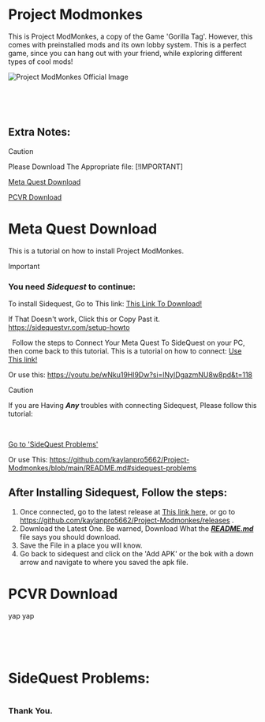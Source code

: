 # Project Modmonkes
This is Project ModMonkes, a copy of the Game 'Gorilla Tag'. However, this comes with preinstalled mods and its own lobby system. This is a perfect game, since you can hang out with your friend, while exploring different types of cool mods!


![Project ModMonkes Official Image](https://github.com/user-attachments/assets/c95a9bc7-715b-4beb-b9af-fca66f22115c)

 

 


## Extra Notes:
>[!CAUTION]
>Please Download The Appropriate file:
>[!IMPORTANT]
>
> [Meta Quest Download](https://github.com/kaylanpro5662/Project-Modmonkes/edit/main/README.md#meta-quest-download) <!-- This is the Meta Quest Download. -->
>
> [PCVR Download](https://github.com/kaylanpro5662/Project-Modmonkes/edit/main/README.md#pcvr-download) <!-- This is The PCVR Downlaod. -->


# Meta Quest Download
This is a tutorial on how to install Project ModMonkes.

>[!IMPORTANT]
> ### You need **_Sidequest_** to continue:
> To install Sidequest, Go to This link:
> [This Link To Download!](https://sidequestvr.com/setup-howto)
>
> If That Doesn't work, Click this or Copy Past it.
> https://sidequestvr.com/setup-howto
>
> 
> Follow the steps to Connect Your Meta Quest To SideQuest on your PC, then come back to this tutorial. This is a tutorial on how to connect:
> [Use This link!](https://youtu.be/wNku19Hl9Dw?si=lNylDgazmNU8w8pd&t=118)
>
> Or use this:
> https://youtu.be/wNku19Hl9Dw?si=lNylDgazmNU8w8pd&t=118

>[!CAUTION]
> If you are Having **_Any_** troubles with connecting Sidequest, Please follow this tutorial:
>
> 
>
> [Go to 'SideQuest Problems'](https://github.com/kaylanpro5662/Project-Modmonkes/blob/main/README.md#sidequest-problems)
>
> Or use This: https://github.com/kaylanpro5662/Project-Modmonkes/blob/main/README.md#sidequest-problems


## After Installing Sidequest, Follow the steps:

1.  Once connected, go to the latest release at [This link here,](https://github.com/kaylanpro5662/Project-Modmonkes/releases) or go to https://github.com/kaylanpro5662/Project-Modmonkes/releases .
2.  Download the Latest One. Be warned, Download What the [**_README.md_**](https://github.com/kaylanpro5662/Project-Modmonkes/blob/main/README.md) file says you should download.
3.  Save the File in a place you will know.
4.  Go back to sidequest and click on the 'Add APK' or the bok with a down arrow and navigate to where you saved the apk file.





# PCVR Download
yap yap

 

 

# SideQuest Problems:
# <!-- This is the Heading. Im skibidi -->

### Thank You.
